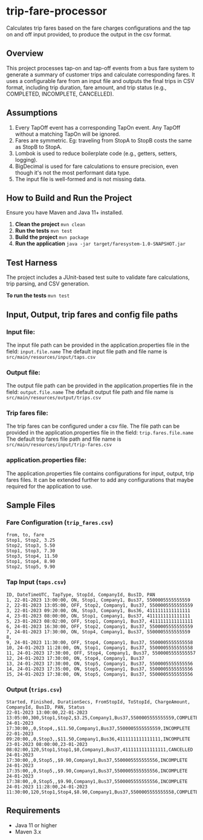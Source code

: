# trip-fare-processor
Calculates trip fares based on the fare charges configurations and the tap on and off input provided, to produce the output in the csv format.

## Overview

This project processes tap-on and tap-off events from a bus fare system to generate a summary of customer trips and calculate corresponding fares. 
It uses a configurable fare from an input file and outputs the final trips in CSV format, including trip duration, fare amount, and trip status (e.g., COMPLETED, INCOMPLETE, CANCELLED).


## Assumptions

1. Every TapOff event has a corresponding TapOn event. Any TapOff without a matching TapOn will be ignored.
2. Fares are symmetric. Eg: traveling from StopA to StopB costs the same as StopB to StopA.
3. Lombok is used to reduce boilerplate code (e.g., getters, setters, logging).
4. BigDecimal is used for fare calculations to ensure precision, even though it's not the most performant data type.
5. The input file is well-formed and is not missing data.


## How to Build and Run the Project

Ensure you have Maven and Java 11+ installed.

1. **Clean the project**
   ```mvn clean```
2. **Run the tests**
    ```mvn test```
3. **Build the project**
   ```mvn package```
4. **Run the application**
   ```java -jar target/faresystem-1.0-SNAPSHOT.jar```


## Test Harness

The project includes a JUnit-based test suite to validate fare calculations, trip parsing, and CSV generation.

**To run the tests**
```mvn test```

## Input, Output, trip fares and config file paths

### Input file:
The input file path can be provided in the application.properties file in the field: ```input.file.name```
The default input file path and file name is ```src/main/resources/input/taps.csv```

### Output file:
The output file path can be provided in the application.properties file in the field: ```output.file.name```
The default output file path and file name is ```src/main/resources/output/trips.csv```

### Trip fares file:
The trip fares can be configured under a csv file. The file path can be provided in the application.properties file in the field: ```trip.fares.file.name```
The default trip fares file path and file name is ```src/main/resources/input/trip-fares.csv```

### application.properties file:
The application.properties file contains configurations for input, output, trip fares files.
It can be extended further to add any configurations that maybe required for the application to use.


## Sample Files

### Fare Configuration (`trip_fares.csv`)
    from, to, fare
    Stop1, Stop2, 3.25
    Stop2, Stop3, 5.50
    Stop1, Stop3, 7.30
    Stop3, Stop4, 11.50
    Stop1, Stop4, 8.90
    Stop2, Stop5, 9.90

### Tap Input (`taps.csv`)
    ID, DateTimeUTC, TapType, StopId, CompanyId, BusID, PAN
    1, 22-01-2023 13:00:00, ON, Stop1, Company1, Bus37, 5500005555555559
    2, 22-01-2023 13:05:00, OFF, Stop2, Company1, Bus37, 5500005555555559
    3, 22-01-2023 09:20:00, ON, Stop3, Company1, Bus36, 4111111111111111
    4, 23-01-2023 08:00:00, ON, Stop1, Company1, Bus37, 4111111111111111
    5, 23-01-2023 08:02:00, OFF, Stop1, Company1, Bus37, 4111111111111111
    6, 24-01-2023 16:30:00, OFF, Stop2, Company1, Bus37, 5500005555555559
    7, 24-01-2023 17:30:00, ON, Stop4, Company1, Bus37, 5500005555555559
    8,
    9, 24-01-2023 11:30:00, OFF, Stop4, Company1, Bus37, 5500005555555558
    10, 24-01-2023 11:28:00, ON, Stop1, Company1, Bus37, 5500005555555558
    11, 24-01-2023 17:30:00, OFF, Stop4, Company1, Bus37, 5500005555555557
    12, 24-01-2023 17:30:00, ON, Stop4, Company1, Bus37
    13, 24-01-2023 17:30:00, ON, Stop5, Company1, Bus37, 5500005555555556
    14, 24-01-2023 17:35:00, ON, Stop5, Company1, Bus37, 5500005555555556
    15, 24-01-2023 17:38:00, ON, Stop5, Company1, Bus37, 5500005555555556

### Output (`trips.csv`)
    Started, Finished, DurationSecs, FromStopId, ToStopId, ChargeAmount, CompanyId, BusID, PAN, Status
    22-01-2023 13:00:00,22-01-2023 13:05:00,300,Stop1,Stop2,$3.25,Company1,Bus37,5500005555555559,COMPLETED
    24-01-2023 17:30:00,,0,Stop4,,$11.50,Company1,Bus37,5500005555555559,INCOMPLETE
    22-01-2023 09:20:00,,0,Stop3,,$11.50,Company1,Bus36,4111111111111111,INCOMPLETE
    23-01-2023 08:00:00,23-01-2023 08:02:00,120,Stop1,Stop1,$0,Company1,Bus37,4111111111111111,CANCELLED
    24-01-2023 17:30:00,,0,Stop5,,$9.90,Company1,Bus37,5500005555555556,INCOMPLETE
    24-01-2023 17:35:00,,0,Stop5,,$9.90,Company1,Bus37,5500005555555556,INCOMPLETE
    24-01-2023 17:38:00,,0,Stop5,,$9.90,Company1,Bus37,5500005555555556,INCOMPLETE
    24-01-2023 11:28:00,24-01-2023 11:30:00,120,Stop1,Stop4,$8.90,Company1,Bus37,5500005555555558,COMPLETED


## Requirements

- Java 11 or higher
- Maven 3.x

